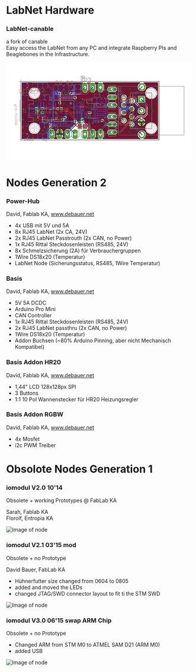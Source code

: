 # LabNet Hardware

### LabNet-canable

a fork of canable  
Easy access the LabNet from any PC and integrate Raspberry PIs and Beaglebones in the Infrastructure.

![Image of canable mod](https://github.com/fablab-ka/LabNet-canable/blob/master/image.jpg?raw=true)

# Nodes Generation 2

### Power-Hub

David, Fablab KA, www.debauer.net

- 4x USB mit 5V und 5A
- 8x RJ45 LabNet (2x CA, 24V)
- 2x RJ45 LabNet Passtrouth (2x CAN, no Power)
- 1x RJ45 Rittal Steckdosenleisten (RS485, 24V)
- 8x Schmelzsicherung (2A) für Verbrauchergruppen
- 1Wire DS18x20 (Temperatur)
- LabNet Node (Sicherungsstatus, RS485, 1Wire Temperatur)

### Basis

David, Fablab KA, www.debauer.net

- 5V 5A DCDC
- Arduino Pro Mini
- CAN Controller
- 1x RJ45 Rittal Steckdosenleisten (RS485, 24V)
- 2x RJ45 LabNet passthru (2x CAN, no Power)
- 1Wire DS18x20 (Temperatur)
- Addon Buchsen (~80% Arduino Pinning, aber nicht Mechanisch Kompatibel)

### Basis Addon HR20

David, Fablab KA, www.debauer.net

- 1,44" LCD 128x128px SPI
- 3 Buttons
- 1:1 10 Pol Wannenstecker für HR20 Heizungsregler

### Basis Addon RGBW

David, Fablab KA, www.debauer.net

- 4x Mosfet
- i2c PWM Treiber

# Obsolote Nodes Generation 1

### iomodul V2.0 10'14
Obsolete + working Prototypes @ FabLab KA

Sarah, Fablab KA  
Florolf, Entropia KA  

![Image of node](http://abload.de/img/imagedkpbv.jpg)

### iomodul V2.1 03'15 mod 

Obsolete + no Prototype

David Bauer, FabLab KA

- Hühnerfutter size changed from 0604 to 0805
- added and moved the LEDs
- changed JTAG/SWD connector layout to fit ti the STM SWD

![Image of node](http://abload.de/img/image3aoeb.jpg) 

### iomodul V3.0 06'15 swap ARM Chip

Obsolete + no Prototype

- Changed ARM from STM M0 to ATMEL SAM D21 (ARM M0)
- added USB

![Image of node](http://abload.de/img/imagepprxw.jpg)